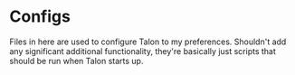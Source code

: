 # Configs

Files in here are used to configure Talon to my preferences. Shouldn't add any
significant additional functionality, they're basically just scripts that should
be run when Talon starts up.
